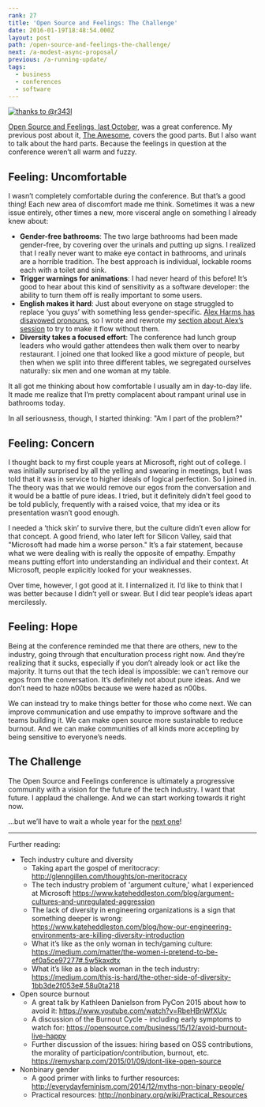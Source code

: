 ```yaml
---
rank: 27
title: 'Open Source and Feelings: The Challenge'
date: 2016-01-19T18:48:54.000Z
layout: post
path: /open-source-and-feelings-the-challenge/
next: /a-modest-async-proposal/
previous: /a-running-update/
tags:
  - business
  - conferences
  - software
---
```


<a class='plain' href='https://twitter.com/r343l/status/650412701059956736'><img src='https://static.sinap.ps/blog/2016/01_jan/osfeels_challenge/bathroom.jpg' alt='thanks to @r343l'></a>

[Open Source and Feelings, last October](http://osfeels.com/), was a great conference. My previous post about it, [The Awesome](/open-source-and-feelings-the-awesome/), covers the good parts. But I also want to talk about the hard parts. Because the feelings in question at the conference weren’t all warm and fuzzy.

<div class='fold'></div>

## Feeling: Uncomfortable

I wasn’t completely comfortable during the conference. But that’s a good thing! Each new area of discomfort made me think. Sometimes it was a new issue entirely, other times a new, more visceral angle on something I already knew about:

* **Gender-free bathrooms**: The two large bathrooms had been made gender-free, by covering over the urinals and putting up signs. I realized that I really never want to make eye contact in bathrooms, and urinals are a horrible tradition. The best approach is individual, lockable rooms each with a toilet and sink.
* **Trigger warnings for animations**: I had never heard of this before! It’s good to hear about this kind of sensitivity as a software developer: the ability to turn them off is really important to some users.
* **English makes it hard**: Just about everyone on stage struggled to replace ‘you guys’ with something less gender-specific. [Alex Harms has disavowed pronouns](https://twitter.com/onealexharms/status/258334483437199360), so I wrote and rewrote my [section about Alex’s session](/open-source-and-feelings-the-awesome/#empathy) to try to make it flow without them.
* **Diversity takes a focused effort**: The conference had lunch group leaders who would gather attendees then walk them over to nearby restaurant. I joined one that looked like a good mixture of people, but then when we split into three different tables, we segregated ourselves naturally: six men and one woman at my table.

It all got me thinking about how comfortable I usually am in day-to-day life. It made me realize that I’m pretty complacent about rampant urinal use in bathrooms today.

In all seriousness, though, I started thinking: "Am I part of the problem?"

## Feeling: Concern

I thought back to my first couple years at Microsoft, right out of college. I was initially surprised by all the yelling and swearing in meetings, but I was told that it was in service to higher ideals of logical perfection. So I joined in. The theory was that we would remove our egos from the conversation and it would be a battle of pure ideas. I tried, but it definitely didn’t feel good to be told publicly, frequently with a raised voice, that my idea or its presentation wasn’t good enough.

I needed a ‘thick skin’ to survive there, but the culture didn’t even allow for that concept. A good friend, who later left for Silicon Valley, said that "Microsoft had made him a worse person." It’s a fair statement, because what we were dealing with is really the opposite of empathy. Empathy means putting effort into understanding an individual and their context. At Microsoft, people explicitly looked for your weaknesses.

Over time, however, I got good at it. I internalized it. I’d like to think that I was better because I didn’t yell or swear. But I did tear people’s ideas apart mercilessly.

## Feeling: Hope

Being at the conference reminded me that there are others, new to the industry, going through that enculturation process right now. And they’re realizing that it sucks, especially if you don’t already look or act like the majority. It turns out that the tech ideal is impossible: we can’t remove our egos from the conversation. It’s definitely not about pure ideas. And we don’t need to haze n00bs because we were hazed as n00bs.

We can instead try to make things better for those who come next. We can improve communication and use empathy to improve software and the teams building it. We can make open source more sustainable to reduce burnout. And we can make communities of all kinds more accepting by being sensitive to everyone’s needs.

## The Challenge

The Open Source and Feelings conference is ultimately a progressive community with a vision for the future of the tech industry. I want that future. I applaud the challenge. And we can start working towards it right now.

...but we’ll have to wait a whole year for the [next one](https://twitter.com/OSFeels)!

---

Further reading:

* Tech industry culture and diversity
    * Taking apart the gospel of meritocracy: http://glenngillen.com/thoughts/on-meritocracy
    * The tech industry problem of 'argument culture,' what I experienced at Microsoft https://www.kateheddleston.com/blog/argument-cultures-and-unregulated-aggression
    * The lack of diversity in engineering organizations is a sign that something deeper is wrong: https://www.kateheddleston.com/blog/how-our-engineering-environments-are-killing-diversity-introduction
    * What it’s like as the only woman in tech/gaming culture: https://medium.com/matter/the-women-i-pretend-to-be-ef0a5ce97277#.5w5kaxdtx
    * What it’s like as a black woman in the tech industry: https://medium.com/this-is-hard/the-other-side-of-diversity-1bb3de2f053e#.58u0ta218
* Open source burnout
    * A great talk by Kathleen Danielson from PyCon 2015 about how to avoid it: https://www.youtube.com/watch?v=RbeHBnWfXUc
    * A discussion of the Burnout Cycle - including early symptoms to watch for: https://opensource.com/business/15/12/avoid-burnout-live-happy
    * Further discussion of the issues: hiring based on OSS contributions, the morality of participation/contribution, burnout, etc. https://remysharp.com/2015/01/09/dont-like-open-source
* Nonbinary gender
    * A good primer with links to further resources: http://everydayfeminism.com/2014/12/myths-non-binary-people/
    * Practical resources: http://nonbinary.org/wiki/Practical_Resources
